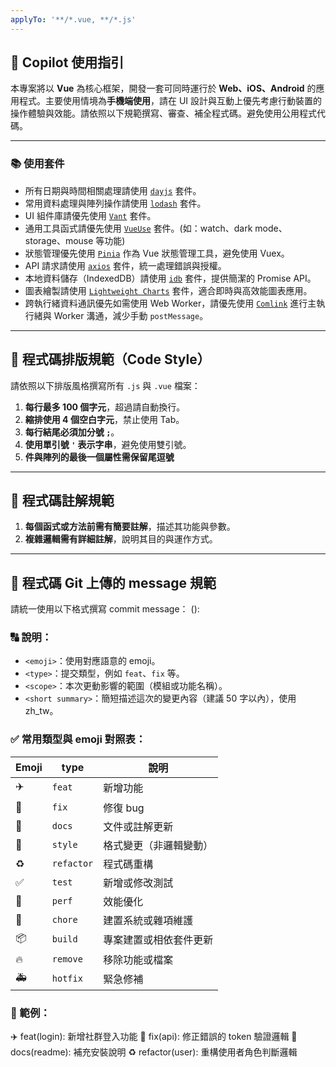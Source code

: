 ```yaml
---
applyTo: '**/*.vue, **/*.js'
---
```


## 🧠 Copilot 使用指引

本專案將以 **Vue** 為核心框架，開發一套可同時運行於 **Web、iOS、Android** 的應用程式。主要使用情境為**手機端使用**，請在 UI 設計與互動上優先考慮行動裝置的操作體驗與效能。請依照以下規範撰寫、審查、補全程式碼。避免使用公用程式代碼。

---

### 📚 使用套件

- 所有日期與時間相關處理請使用 [`dayjs`](https://day.js.org/) 套件。
- 常用資料處理與陣列操作請使用 [`lodash`](https://lodash.com/) 套件。
- UI 組件庫請優先使用 [`Vant`](https://vant-ui.github.io/vant/next/) 套件。
- 通用工具函式請優先使用 [`VueUse`](https://vueuse.org/) 套件。(如：watch、dark mode、storage、mouse 等功能)
- 狀態管理優先使用 [`Pinia`](https://pinia.vuejs.org/) 作為 Vue 狀態管理工具，避免使用 Vuex。
- API 請求請使用 [`axios`](https://axios-http.com/) 套件，統一處理錯誤與授權。
- 本地資料儲存（IndexedDB）請使用 [`idb`](https://github.com/jakearchibald/idb) 套件，提供簡潔的 Promise API。
- 圖表繪製請使用 [`Lightweight Charts`](https://tradingview.github.io/lightweight-charts/) 套件，適合即時與高效能圖表應用。
- 跨執行緒資料通訊優先如需使用 Web Worker，請優先使用 [`Comlink`](https://github.com/GoogleChromeLabs/comlink) 進行主執行緒與 Worker 溝通，減少手動 `postMessage`。

---

## 🎨 程式碼排版規範（Code Style）

請依照以下排版風格撰寫所有 `.js` 與 `.vue` 檔案：

1. **每行最多 100 個字元**，超過請自動換行。
2. **縮排使用 4 個空白字元**，禁止使用 Tab。
3. **每行結尾必須加分號 `;`**。
4. **使用單引號 `'` 表示字串**，避免使用雙引號。
5. **件與陣列的最後一個屬性需保留尾逗號**

---

## 🔧 程式碼註解規範

1. **每個函式或方法前需有簡要註解**，描述其功能與參數。
2. **複雜邏輯需有詳細註解**，說明其目的與運作方式。

---

## 🔧 程式碼 Git 上傳的 message 規範

請統一使用以下格式撰寫 commit message：
<emoji> <type>(<scope>): <short summary>

### 🔠 說明：

- `<emoji>`：使用對應語意的 emoji。
- `<type>`：提交類型，例如 `feat`、`fix` 等。
- `<scope>`：本次更動影響的範圍（模組或功能名稱）。
- `<short summary>`：簡短描述這次的變更內容（建議 50 字以內），使用 zh_tw。

### ✅ 常用類型與 emoji 對照表：

| Emoji | type       | 說明                   |
| ----- | ---------- | ---------------------- |
| ✈️    | `feat`     | 新增功能               |
| 🐛    | `fix`      | 修復 bug               |
| 📝    | `docs`     | 文件或註解更新         |
| 🎨    | `style`    | 格式變更（非邏輯變動） |
| ♻️    | `refactor` | 程式碼重構             |
| ✅    | `test`     | 新增或修改測試         |
| 🚀    | `perf`     | 效能優化               |
| 🔧    | `chore`    | 建置系統或雜項維護     |
| 📦    | `build`    | 專案建置或相依套件更新 |
| 🔥    | `remove`   | 移除功能或檔案         |
| 🚑️   | `hotfix`   | 緊急修補               |

### 🧾 範例：

✈️ feat(login): 新增社群登入功能
🐛 fix(api): 修正錯誤的 token 驗證邏輯
📝 docs(readme): 補充安裝說明
♻️ refactor(user): 重構使用者角色判斷邏輯
